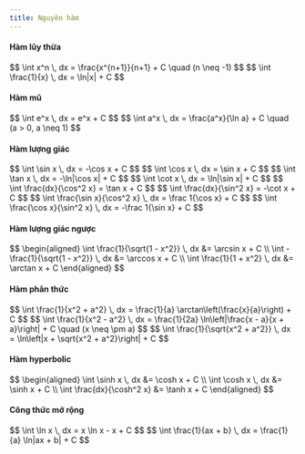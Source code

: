 ```yaml
---
title: Nguyên hàm
---
```


<style>
{`
.block-equation {
    border: 2px solid green;
    background-color: white;
    color: black;
    padding: 5px;
    width: 90%;
    margin-bottom: 50px;

    display: flex;
    flex-wrap: wrap;
    align-content: flex-start;
    column-gap: 2em;
    justify-content: space-evenly;
}
`}
</style>


#### Hàm lũy thừa
<div class='block-equation'>
   $$
   \int x^n \, dx = \frac{x^{n+1}}{n+1} + C \quad (n \neq -1)
   $$
   $$
   \int \frac{1}{x} \, dx = \ln|x| + C
   $$
</div>

#### Hàm mũ
<div class='block-equation'>
   $$
   \int e^x \, dx = e^x + C
   $$
   $$
   \int a^x \, dx = \frac{a^x}{\ln a} + C \quad (a > 0, a \neq 1)
   $$
</div>

#### Hàm lượng giác
<div class='block-equation'>
   $$
      \int \sin x \, dx = -\cos x + C
   $$
   $$
      \int \cos x \, dx = \sin x + C
   $$
   $$
      \int \tan x \, dx = -\ln|\cos x| + C
   $$
   $$
      \int \cot x \, dx = \ln|\sin x| + C
   $$
   $$
      \int \frac{dx}{\cos^2 x} = \tan x + C
   $$
   $$
      \int \frac{dx}{\sin^2 x} = -\cot x + C
   $$
   $$
      \int \frac{\sin x}{\cos^2 x} \, dx = \frac 1{\cos x} + C
   $$
   $$
      \int \frac{\cos x}{\sin^2 x} \, dx = -\frac 1{\sin x} + C
   $$
</div>

#### Hàm lượng giác ngược
<div class='block-equation'>
   $$
   \begin{aligned}
   \int \frac{1}{\sqrt{1 - x^2}} \, dx &= \arcsin x + C \\
   \int -\frac{1}{\sqrt{1 - x^2}} \, dx &= \arccos x + C \\
   \int \frac{1}{1 + x^2} \, dx &= \arctan x + C
   \end{aligned}
   $$
</div>

#### Hàm phân thức
<div class='block-equation'>
$$
   \int \frac{1}{x^2 + a^2} \, dx = \frac{1}{a} \arctan\left(\frac{x}{a}\right) + C
$$
$$
   \int \frac{1}{x^2 - a^2} \, dx = \frac{1}{2a} \ln\left|\frac{x - a}{x + a}\right| + C \quad (x \neq \pm a)
$$
$$
   \int \frac{1}{\sqrt{x^2 + a^2}} \, dx = \ln\left|x + \sqrt{x^2 + a^2}\right| + C
$$
</div>

#### Hàm hyperbolic
<div class='block-equation'>
$$
   \begin{aligned}
   \int \sinh x \, dx &= \cosh x + C \\
   \int \cosh x \, dx &= \sinh x + C \\
   \int \frac{dx}{\cosh^2 x} &= \tanh x + C
   \end{aligned}
$$
</div>

#### Công thức mở rộng
<div class='block-equation'>
   $$
   \int \ln x \, dx = x \ln x - x + C
   $$
   $$
   \int \frac{1}{ax + b} \, dx = \frac{1}{a} \ln|ax + b| + C
   $$
</div>
